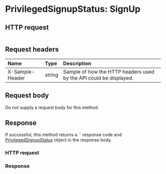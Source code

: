 # PrivilegedSignupStatus: SignUp


## HTTP request
```http

```
## Request headers
| Name       | Type | Description|
|:-----------|:------|:----------|
| X-Sample-Header  | string  | Sample of how the HTTP headers used by the API could be displayed.|

## Request body
Do not supply a request body for this method.


## Response
If successful, this method returns a `` response code and [PrivilegedSignupStatus](../resources/privilegedsignupstatus.md) object in the response body.
### HTTP request
### Response
